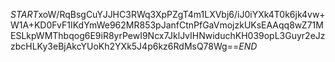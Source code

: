 $START$xoW/RqBsgCuYJJHC3RWq3XpPZgT4m1LXVbj6/iJ0iYXk4T0k6jk4vw+W1A+KD0FvF1IKdYmWe962MR853pJanfCtnPfGaVmojzkUKsEAAqq8wZ71MESLkpWMThbqog6E9iR8yrPewI9Ncx7JklJvIHNwiduchKH039opL3Guyr2eJzzbcHLKy3eBjAkcYUoKh2YXk5J4p6kz6RdMsQ78Wg==$END$